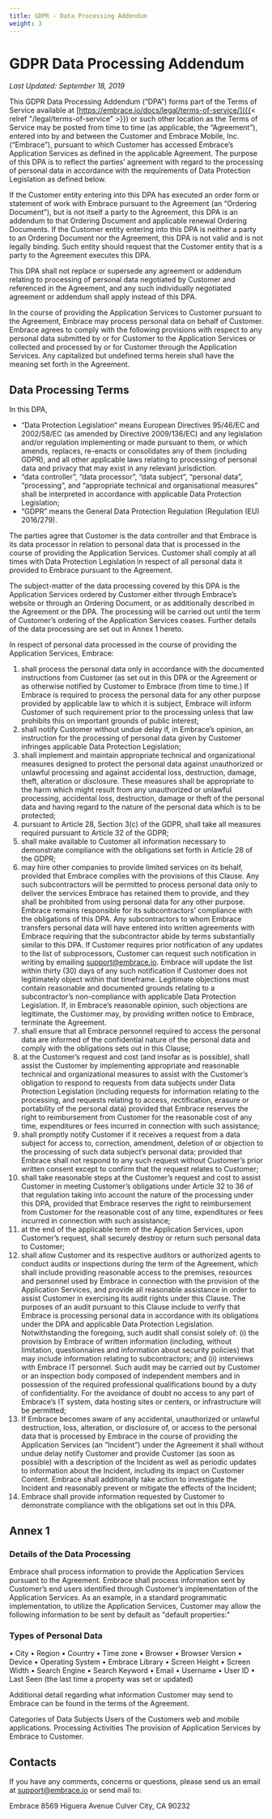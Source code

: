 ```yaml
---
title: GDPR - Data Processing Addendum
weight: 3
---
```


# GDPR Data Processing Addendum

*Last Updated: September 18, 2019*

This GDPR Data Processing Addendum (“DPA”) forms part of the Terms of Service available at [https://embrace.io/docs/legal/terms-of-service/]({{< relref "/legal/terms-of-service" >}}) or such other location as the Terms of Service may be posted from time to time (as applicable, the “Agreement”), entered into by and between the Customer and Embrace Mobile, Inc. (“Embrace”), pursuant to which Customer has accessed Embrace’s Application Services as defined in the applicable Agreement. The purpose of this DPA is to reflect the parties’ agreement with regard to the processing of personal data in accordance with the requirements of Data Protection Legislation as defined below.

If the Customer entity entering into this DPA has executed an order form or statement of work with Embrace pursuant to the Agreement (an “Ordering Document”), but is not itself a party to the Agreement, this DPA is an addendum to that Ordering Document and applicable renewal Ordering Documents. If the Customer entity entering into this DPA is neither a party to an Ordering Document nor the Agreement, this DPA is not valid and is not legally binding. Such entity should request that the Customer entity that is a party to the Agreement executes this DPA.

This DPA shall not replace or supersede any agreement or addendum relating to processing of personal data negotiated by Customer and referenced in the Agreement, and any such individually negotiated agreement or addendum shall apply instead of this DPA.

In the course of providing the Application Services to Customer pursuant to the Agreement, Embrace may process personal data on behalf of Customer. Embrace agrees to comply with the following provisions with respect to any personal data submitted by or for Customer to the Application Services or collected and processed by or for Customer through the Application Services. Any capitalized but undefined terms herein shall have the meaning set forth in the Agreement.

## Data Processing Terms
In this DPA, 
  * “Data Protection Legislation” means European Directives 95/46/EC and 2002/58/EC (as amended by Directive 2009/136/EC) and any legislation and/or regulation implementing or made pursuant to them, or which amends, replaces, re-enacts or consolidates any of them (including GDPR), and all other applicable laws relating to processing of personal data and privacy that may exist in any relevant jurisdiction.
  * “data controller”, “data processor”, “data subject”, “personal data”, “processing”, and “appropriate technical and organisational measures” shall be interpreted in accordance with applicable Data Protection Legislation;
  * “GDPR” means the General Data Protection Regulation (Regulation (EU) 2016/279).

The parties agree that Customer is the data controller and that Embrace is its data processor in relation to personal data that is processed in the course of providing the Application Services. Customer shall comply at all times with Data Protection Legislation in respect of all personal data it provided to Embrace pursuant to the Agreement.

The subject-matter of the data processing covered by this DPA is the Application Services ordered by Customer either through Embrace’s website or through an Ordering Document, or as additionally described in the Agreement or the DPA. The processing will be carried out until the term of Customer’s ordering of the Application Services ceases. Further details of the data processing are set out in Annex 1 hereto.

In respect of personal data processed in the course of providing the Application Services, Embrace:
1.  shall process the personal data only in accordance with the documented instructions from Customer (as set out in this DPA or the Agreement or as otherwise notified by Customer to Embrace (from time to time.) If Embrace is required to process the personal data for any other purpose provided by applicable law to which it is subject, Embrace will inform Customer of such requirement prior to the processing unless that law prohibits this on important grounds of public interest;
2.  shall notify Customer without undue delay if, in Embrace’s opinion, an instruction for the processing of personal data given by Customer infringes applicable Data Protection Legislation;
3.  shall implement and maintain appropriate technical and organizational measures designed to protect the personal data against unauthorized or unlawful processing and against accidental loss, destruction, damage, theft, alteration or disclosure. These measures shall be appropriate to the harm which might result from any unauthorized or unlawful processing, accidental loss, destruction, damage or theft of the personal data and having regard to the nature of the personal data which is to be protected;
4.  pursuant to Article 28, Section 3(c) of the GDPR, shall take all measures required pursuant to Article 32 of the GDPR;
5.  shall make available to Customer all information necessary to demonstrate compliance with the obligations set forth in Article 28 of the GDPR;
6.  may hire other companies to provide limited services on its behalf, provided that Embrace complies with the provisions of this Clause. Any such subcontractors will be permitted to process personal data only to deliver the services Embrace has retained them to provide, and they shall be prohibited from using personal data for any other purpose. Embrace remains responsible for its subcontractors’ compliance with the obligations of this DPA. Any subcontractors to whom Embrace transfers personal data will have entered into written agreements with Embrace requiring that the subcontractor abide by terms substantially similar to this DPA. If Customer requires prior notification of any updates to the list of subprocessors, Customer can request such notification in writing by emailing [support@embrace.io](mailto:support@embrace.io). Embrace will update the list within thirty (30) days of any such notification if Customer does not legitimately object within that timeframe. Legitimate objections must contain reasonable and documented grounds relating to a subcontractor’s non-compliance with applicable Data Protection Legislation. If, in Embrace’s reasonable opinion, such objections are legitimate, the Customer may, by providing written notice to Embrace, terminate the Agreement.
7.  shall ensure that all Embrace personnel required to access the personal data are informed of the confidential nature of the personal data and comply with the obligations sets out in this Clause;
8.  at the Customer’s request and cost (and insofar as is possible), shall assist the Customer by implementing appropriate and reasonable technical and organizational measures to assist with the Customer’s obligation to respond to requests from data subjects under Data Protection Legislation (including requests for information relating to the processing, and requests relating to access, rectification, erasure or portability of the personal data) provided that Embrace reserves the right to reimbursement from Customer for the reasonable cost of any time, expenditures or fees incurred in connection with such assistance;
9.  shall promptly notify Customer if it receives a request from a data subject for access to, correction, amendment, deletion of or objection to the processing of such data subject’s personal data; provided that Embrace shall not respond to any such request without Customer’s prior written consent except to confirm that the request relates to Customer;
10.  shall take reasonable steps at the Customer’s request and cost to assist Customer in meeting Customer’s obligations under Article 32 to 36 of that regulation taking into account the nature of the processing under this DPA, provided that Embrace reserves the right to reimbursement from Customer for the reasonable cost of any time, expenditures or fees incurred in connection with such assistance;
11.  at the end of the applicable term of the Application Services, upon Customer’s request, shall securely destroy or return such personal data to Customer;
12.  shall allow Customer and its respective auditors or authorized agents to conduct audits or inspections during the term of the Agreement, which shall include providing reasonable access to the premises, resources and personnel used by Embrace in connection with the provision of the Application Services, and provide all reasonable assistance in order to assist Customer in exercising its audit rights under this Clause. The purposes of an audit pursuant to this Clause include to verify that Embrace is processing personal data in accordance with its obligations under the DPA and applicable Data Protection Legislation. Notwithstanding the foregoing, such audit shall consist solely of: (i) the provision by Embrace of written information (including, without limitation, questionnaires and information about security policies) that may include information relating to subcontractors; and (ii) interviews with Embrace IT personnel.  Such audit may be carried out by Customer or an inspection body composed of independent members and in possession of the required professional qualifications bound by a duty of confidentiality. For the avoidance of doubt no access to any part of Embrace‘s IT system, data hosting sites or centers, or infrastructure will be permitted;
13.  If Embrace becomes aware of any accidental, unauthorized or unlawful destruction, loss, alteration, or disclosure of, or access to the personal data that is processed by Embrace in the course of providing the Application Services (an “Incident”) under the Agreement it shall without undue delay notify Customer and provide Customer (as soon as possible) with a description of the Incident as well as periodic updates to information about the Incident, including its impact on Customer Content. Embrace shall additionally take action to investigate the Incident and reasonably prevent or mitigate the effects of the Incident;
14.  Embrace shall provide information requested by Customer to demonstrate compliance with the obligations set out in this DPA.

## Annex 1
### Details of the Data Processing
Embrace shall process information to provide the Application Services pursuant to the Agreement. Embrace shall process information sent by Customer’s end users identified through Customer’s implementation of the Application Services.  As an example, in a standard programmatic implementation, to utilize the Application Services, Customer may allow the following information to be sent by default as "default properties:"

### Types of Personal Data
•  City
•  Region
•  Country
•  Time zone
•  Browser
•  Browser Version
•  Device
•  Operating System
•  Embrace Library
•  Screen Height
•  Screen Width
•  Search Engine
•  Search Keyword
•  Email
•  Username
•  User ID
•  Last Seen (the last time a property was set or updated)

Additional detail regarding what information Customer may send to Embrace can be found in the terms of the Agreement.

Categories of Data Subjects
Users of the Customers web and mobile applications.
Processing Activities
The provision of Application Services by Embrace to Customer.

## Contacts
If you have any comments, concerns or questions, please send us an email at [support@embrace.io](mailto:support@embrace.io) or send mail to:

Embrace
8569 Higuera Avenue
Culver City, CA 90232
